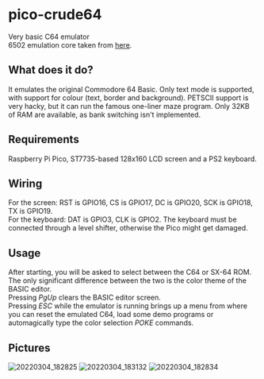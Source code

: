 # pico-crude64
Very basic C64 emulator\
6502 emulation core taken from [here](https://forum.arduino.cc/t/arduino-6502-emulator-basic-interpreter/188328).
## What does it do?
It emulates the original Commodore 64 Basic. Only text mode is supported, with support for colour (text, border and background). PETSCII support is very hacky, but it can run the famous one-liner maze program. Only 32KB of RAM are available, as bank switching isn't implemented.
## Requirements
Raspberry Pi Pico, ST7735-based 128x160 LCD screen and a PS2 keyboard.
## Wiring
For the screen: RST is GPIO16, CS is GPIO17, DC is GPIO20, SCK is GPIO18, TX is GPIO19.\
For the keyboard: DAT is GPIO3, CLK is GPIO2. The keyboard must be connected through a level shifter, otherwise the Pico might get damaged.
## Usage
After starting, you will be asked to select between the C64 or SX-64 ROM. The only significant difference between the two is the color theme of the BASIC editor.\
Pressing _PgUp_ clears the BASIC editor screen.\
Pressing _ESC_ while the emulator is running brings up a menu from where you can reset the emulated C64, load some demo programs or automagically type the color selection _POKE_ commands.
## Pictures
![20220304_182825](https://user-images.githubusercontent.com/60291077/156802646-90c2da56-226b-4580-93fe-46929bd6cd60.jpg)
![20220304_183132](https://user-images.githubusercontent.com/60291077/156802772-0f546fe0-af5a-4b1c-a2e9-4ec6e63c9b6e.jpg)
![20220304_182834](https://user-images.githubusercontent.com/60291077/156802802-95f41bcf-24cc-4ac3-b667-82982613ca89.jpg)
